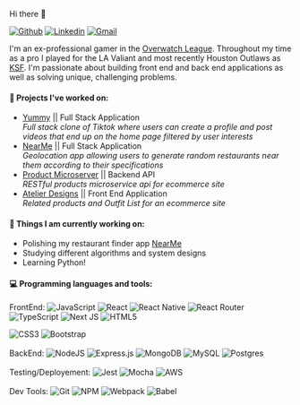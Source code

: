 Hi there 👋

[![Github](https://img.shields.io/badge/-Github-000?style=flat&logo=Github&logoColor=white)](https://github.com/ksf0)
[![Linkedin](https://img.shields.io/badge/-LinkedIn-blue?style=flat&logo=Linkedin&logoColor=white)](https://www.linkedin.com/in/kylefrandanisa/)
[![Gmail](https://img.shields.io/badge/-Gmail-c14438?style=flat&logo=Gmail&logoColor=white)](mailto:kylejfrandanisa@gmail.com)

I'm an ex-professional gamer in the [Overwatch League](https://overwatchleague.com/en-us/about). Throughout my time as a pro I played for the LA Valiant and most recently Houston Outlaws as [KSF](https://liquipedia.net/overwatch/KSF). I'm passionate about building front end and back end applications as well as solving unique, challenging problems.

#### :dizzy: Projects I've worked on:
- [Yummy](https://github.com/Blue-Ocean-3-Bowser/libre) || Full Stack Application <br>
*Full stack clone of Tiktok where users can create a profile and post videos that end up on the home page filtered by user interests*
- [NearMe](https://github.com/ksf0/NearMe) || Full Stack Application <br>
*Geolocation app allowing users to generate random restaurants near them according to their specifications*
- [Product Microserver](https://github.com/Zombies-Hackreactor/Kyle-SDC) || Backend API <br>
*RESTful products microservice api for ecommerce site*
- [Atelier Designs](https://github.com/rfp2209-trix/FEC) || Front End Application <br>
*Related products and Outfit List for an ecommerce site*

#### 🌱 Things I am currently working on: 
- Polishing my restaurant finder app [NearMe](https://github.com/ksf0/NearMe)
- Studying different algorithms and system designs
- Learning Python!

#### :computer: Programming languages and tools:
FrontEnd: ![JavaScript](https://img.shields.io/badge/javascript-%23323330.svg?style=for-the-badge&logo=javascript&logoColor=%23F7DF1E)
![React](https://img.shields.io/badge/react-%2320232a.svg?style=for-the-badge&logo=react&logoColor=%2361DAFB)
![React Native](https://img.shields.io/badge/react_native-%2320232a.svg?style=for-the-badge&logo=react&logoColor=%2361DAFB)
![React Router](https://img.shields.io/badge/React_Router-CA4245?style=for-the-badge&logo=react-router&logoColor=white)
![TypeScript](https://img.shields.io/badge/typescript-%23007ACC.svg?style=for-the-badge&logo=typescript&logoColor=white)
![Next JS](https://img.shields.io/badge/Next-black?style=for-the-badge&logo=next.js&logoColor=white)
![HTML5](https://img.shields.io/badge/html5-%23E34F26.svg?style=for-the-badge&logo=html5&logoColor=white)

![CSS3](https://img.shields.io/badge/css3-%231572B6.svg?style=for-the-badge&logo=css3&logoColor=white)
![Bootstrap](https://img.shields.io/badge/bootstrap-%23563D7C.svg?style=for-the-badge&logo=bootstrap&logoColor=white)
<br></br>
BackEnd: ![NodeJS](https://img.shields.io/badge/node.js-6DA55F?style=for-the-badge&logo=node.js&logoColor=white)
![Express.js](https://img.shields.io/badge/express.js-%23404d59.svg?style=for-the-badge&logo=express&logoColor=%2361DAFB)
![MongoDB](https://img.shields.io/badge/MongoDB-%234ea94b.svg?style=for-the-badge&logo=mongodb&logoColor=white)
![MySQL](https://img.shields.io/badge/mysql-%2300f.svg?style=for-the-badge&logo=mysql&logoColor=white)
![Postgres](https://img.shields.io/badge/postgres-%23316192.svg?style=for-the-badge&logo=postgresql&logoColor=white) 
<br></br>
Testing/Deployement: ![Jest](https://img.shields.io/badge/-jest-%23C21325?style=for-the-badge&logo=jest&logoColor=white)
![Mocha](https://img.shields.io/badge/-mocha-%238D6748?style=for-the-badge&logo=mocha&logoColor=white)
![AWS](https://img.shields.io/badge/AWS-%23FF9900.svg?style=for-the-badge&logo=amazon-aws&logoColor=white) 
<br></br>
Dev Tools: ![Git](https://img.shields.io/badge/git-%23F05033.svg?style=for-the-badge&logo=git&logoColor=white)
![NPM](https://img.shields.io/badge/NPM-%23000000.svg?style=for-the-badge&logo=npm&logoColor=white)
![Webpack](https://img.shields.io/badge/webpack-%238DD6F9.svg?style=for-the-badge&logo=webpack&logoColor=black)
![Babel](https://img.shields.io/badge/Babel-F9DC3e?style=for-the-badge&logo=babel&logoColor=black)
